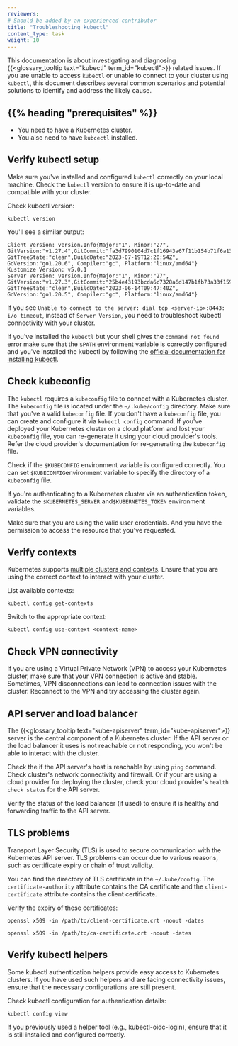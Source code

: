 ```yaml
---
reviewers:
# Should be added by an experienced contributor
title: "Troubleshooting kubectl"
content_type: task
weight: 10
---
```


<!-- overview -->

This documentation is about investigating and diagnosing
{{<glossary_tooltip text="kubectl" term_id="kubectl">}} related issues.
If you are unable to access `kubectl` or unable to connect to your cluster using
`kubectl`, this document describes several common scenarios and potential solutions
to identify and address the likely cause.

<!-- body -->

## {{% heading "prerequisites" %}}

* You need to have a Kubernetes cluster.
* You also need to have `kubcectl` installed.

## Verify kubectl setup

Make sure you've installed and configured `kubectl` correctly on your local machine.
Check the `kubectl` version to ensure it is up-to-date and compatible with your cluster.

Check kubectl version:

```shell
kubectl version
```

You'll see a similar output:

```shell
Client Version: version.Info{Major:"1", Minor:"27", GitVersion:"v1.27.4",GitCommit:"fa3d7990104d7c1f16943a67f11b154b71f6a132", GitTreeState:"clean",BuildDate:"2023-07-19T12:20:54Z", GoVersion:"go1.20.6", Compiler:"gc", Platform:"linux/amd64"}
Kustomize Version: v5.0.1
Server Version: version.Info{Major:"1", Minor:"27", GitVersion:"v1.27.3",GitCommit:"25b4e43193bcda6c7328a6d147b1fb73a33f1598", GitTreeState:"clean",BuildDate:"2023-06-14T09:47:40Z", GoVersion:"go1.20.5", Compiler:"gc", Platform:"linux/amd64"}

```

If you see `Unable to connect to the server: dial tcp <server-ip>:8443: i/o timeout`,
instead of `Server Version`, you need to troubleshoot kubectl connectivity with your cluster.

If you've installed the `kubectl` but your shell gives the `command not found` error
make sure that the `$PATH` environment variable is correctly configured and you've
installed the kubectl by following the [official documentation for installing kubectl](/docs/tasks/tools/#kubectl).

## Check kubeconfig

The `kubectl` requires a `kubeconfig` file to connect with a Kubernetes cluster. The
`kubeconfig` file is located under the `~/.kube/config` directory. Make sure that you've
a valid `kubeconfig` file. If you don't have a `kubeconfig` file, you can create and
configure it via `kubectl config` command. If you've deployed your Kubernetes cluster on
a cloud platform and lost your `kubeconfig` file, you can re-generate it using your
cloud provider's tools. Refer the cloud provider's documentation for re-generating
the `kubeconfig` file.

Check if the `$KUBECONFIG` environment variable is configured correctly. You can set
`$KUBECONFIG`environment variable to specify the directory of a `kubeconfig` file.

If you're authenticating to a Kubernetes cluster via an authentication token,
validate the `$KUBERNETES_SERVER` and`$KUBERNETES_TOKEN` environment variables.

Make sure that you are using the valid user credentials. And you have the permission to
access the resource that you've requested.

## Verify contexts

Kubernetes supports [multiple clusters and contexts](/docs/tasks/access-application-cluster/configure-access-multiple-clusters/).
Ensure that you are using the correct context to interact with your cluster.

List available contexts:

```shell
kubectl config get-contexts
```

Switch to the appropriate context:

```shell
kubectl config use-context <context-name>
```

## Check VPN connectivity

If you are using a Virtual Private Network (VPN) to access your Kubernetes cluster,
make sure that your VPN connection is active and stable. Sometimes, VPN disconnections
can lead to connection issues with the cluster. Reconnect to the VPN and try accessing
the cluster again.

## API server and load balancer

The {{<glossary_tooltip text="kube-apiserver" term_id="kube-apiserver">}} server is the
central component of a Kubernetes cluster. If the API server or the load balancer it uses
is not reachable or not responding, you won't be able to interact with the cluster.

Check the if the API server's host is reachable by using `ping` command. Check cluster's
network connectivity and firewall. Or if your are using a cloud provider for deploying
the cluster, check your cloud provider's `health check status` for the API server.

Verify the status of the load balancer (if used) to ensure it is healthy and forwarding
traffic to the API server.

## TLS problems

Transport Layer Security (TLS) is used to secure communication with the Kubernetes
API server. TLS problems can occur due to various reasons, such as certificate expiry or
chain of trust validity.

You can find the directory of TLS certificate in the `~/.kube/config`. The
`certificate-authority` attribute contains the CA certificate and the `client-certificate`
attribute contains the client certificate.

Verify the expiry of these certificates:

```shell
openssl x509 -in /path/to/client-certificate.crt -noout -dates
```

```shell
openssl x509 -in /path/to/ca-certificate.crt -noout -dates

```

## Verify kubectl helpers

Some kubectl authentication helpers provide easy access to Kubernetes clusters. If you
have used such helpers and are facing connectivity issues, ensure that the necessary
configurations are still present.

Check kubectl configuration for authentication details:

```shell
kubectl config view
```

If you previously used a helper tool (e.g., kubectl-oidc-login), ensure that it is still
installed and configured correctly.